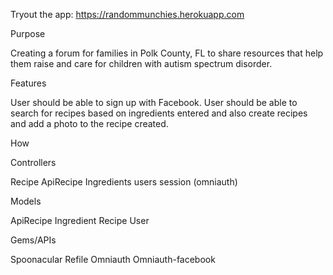 Tryout the app: https://randommunchies.herokuapp.com

Purpose

Creating a forum for families in Polk County, FL to share resources that help them raise and care for children with autism spectrum disorder.

Features

User should be able to sign up with Facebook.
User should be able to search for recipes based on ingredients entered and also create recipes and add a photo to the recipe created.

How

Controllers

Recipe
ApiRecipe
Ingredients
users
session (omniauth)

Models

ApiRecipe
Ingredient
Recipe
User

Gems/APIs

Spoonacular
Refile
Omniauth
Omniauth-facebook
